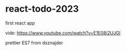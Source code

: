 # react-todo-2023
first react app


vide: https://www.youtube.com/watch?v=E1E08i2UJGI

prettier
ES7 from dsznajder
